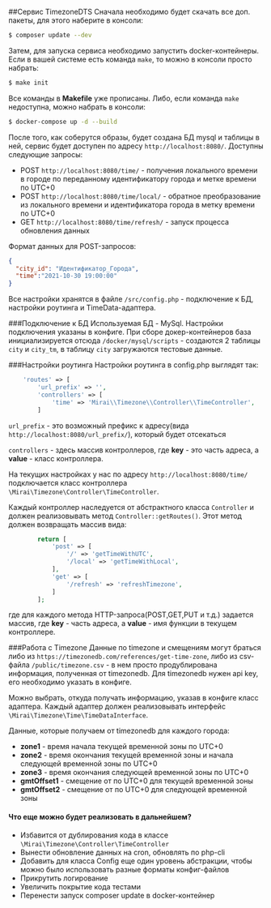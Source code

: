 ##Сервис TimezoneDTS
Сначала необходимо будет скачать все доп. пакеты, для этого наберите в консоли:
```bash
$ composer update --dev
```
Затем, для запуска сервиса необходимо запустить docker-контейнеры.
Если в вашей системе есть команда `make`, то можно в консоли просто набрать: 
```bash
$ make init
```
Все команды в **Makefile** уже прописаны. 
Либо, если команда `make` недоступна, можно набрать в консоли:
```bash
$ docker-compose up -d --build
```

После того, как соберутся образы, будет создана БД mysql и таблицы в ней, сервис будет доступен по адресу `http://localhost:8080/`.
Доступны следующие запросы:
+ POST `http://localhost:8080/time/` - получения локального времени в городе по переданному идентификатору города и метке времени по UTC+0
+ POST `http://localhost:8080/time/local/` - обратное преобразование из локального времени и идентификатора города в метку времени по UTC+0
+ GET `http://localhost:8080/time/refresh/` - запуск процесса обновления данных

Формат данных для POST-запросов:
```json
{
  "city_id": "Идентификатор_Города",
  "time":"2021-10-30 19:00:00"
}
```

Все настройки хранятся в файле `/src/config.php` - подключение к БД, настройки роутинга и TimeData-адаптера. 

###Подключение к БД
Используемая БД - MySql. Настройки подключения указаны в конфиге.
При сборе докер-контейнеров база инициализируется отсюда `/docker/mysql/scripts` - создаются 2 таблицы `city` и `city_tm`, в таблицу `city`
загружаются тестовые данные. 

###Настройки роутинга
Настройки роутинга в config.php выглядят так:
```php
    'routes' => [
        'url_prefix' => '',
        'controllers' => [
            'time' => 'Mirai\\Timezone\\Controller\\TimeController',
        ]
```
`url_prefix` - это возможный префикс к адресу(вида `http://localhost:8080/url_prefix/`), который будет отсекаться

`controllers` - здесь массив контроллеров, где **key** - это часть адреса, а **value** - класс контроллера.

На текущих настройках у нас по адресу `http://localhost:8080/time/` подключается класс контроллера `\Mirai\Timezone\Controller\TimeController`.

Каждый контроллер наследуется от абстрактного класса `Controller` и должен реализовывать метод `Controller::getRoutes()`. 
Этот метод должен возвращать массив вида:
```php
        return [
            'post' => [
                '/' => 'getTimeWithUTC',
                '/local' => 'getTimeWithLocal',
            ],
            'get' => [
                '/refresh' => 'refreshTimezone',
            ]
        ];
```
где для каждого метода HTTP-запроса(POST,GET,PUT и т.д.) задается массив, где **key** - часть адреса, а **value** - имя функции в текущем контроллере.

###Работа с Timezone
Данные по timezone и смещениям могут браться либо из `https://timezonedb.com/references/get-time-zone`, либо из csv-файла `/public/timezone.csv` - в нем просто продублирована информация, полученная от timezonedb.
Для timezonedb нужен api key, его необходимо указать в конфиге.

Можно выбрать, откуда получать информацию, указав в конфиге класс адаптера. Каждый адаптер должен реализовывать интерфейс `\Mirai\Timezone\Time\TimeDataInterface`.

Данные, которые получаем от timezonedb для каждого города:
+ **zone1** - время начала текущей временной зоны по UTC+0
+ **zone2** - время окончания текущей временной зоны и начала следующей временной зоны по UTC+0
+ **zone3** - время окончания следующей временной зоны по UTC+0
+ **gmtOffset1** - смещение от по UTC+0 для текущей временной зоны
+ **gmtOffset2** - смещение от по UTC+0 для следующей временной зоны

#### Что еще можно будет реализовать в дальнейшем?
+ Избавится от дублирования кода в классе `\Mirai\Timezone\Controller\TimeController`
+ Вынести обновление данных на cron, обновлять по php-cli
+ Добавить для класса Config еще один уровень абстракции, чтобы можно было использовать разные форматы конфиг-файлов
+ Прикрутить логирование
+ Увеличить покрытие кода тестами
+ Перенести запуск composer update в docker-контейнер